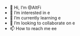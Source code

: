 - 👋 Hi, I’m @AltFi
- 👀 I’m interested in e
- 🌱 I’m currently learning e
- 💞️ I’m looking to collaborate on e
- 📫 How to reach me ee

<!---
AltFi/AltFi is a ✨ special ✨ repository because its `README.md` (this file) appears on your GitHub profile.
You can click the Preview link to take a look at your changes.
--->
